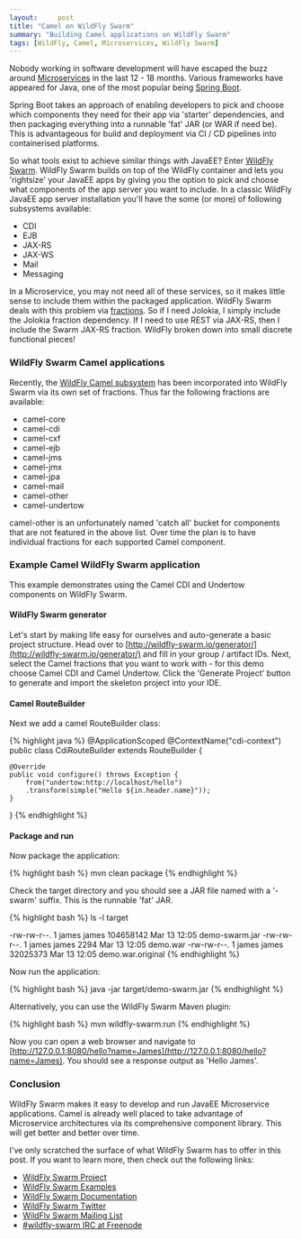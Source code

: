 ```yaml
---
layout:     post
title: "Camel on WildFly Swarm"
summary: "Building Camel applications on WildFly Swarm"
tags: [WildFly, Camel, Microservices, WildFly Swarm]
---
```


Nobody working in software development will have escaped the buzz around [Microservices](https://en.wikipedia.org/wiki/Microservices) in the last 12 - 18 months.
Various frameworks have appeared for Java, one of the most popular being [Spring Boot](https://projects.spring.io/spring-boot/).

Spring Boot takes an approach of enabling developers to pick and choose which components they need for their app via 'starter' dependencies, and then packaging everything into a runnable 'fat' JAR (or WAR if need be). This is advantageous for build and deployment via CI / CD pipelines into containerised platforms.

So what tools exist to achieve similar things with JavaEE? Enter [WildFly Swarm](https://github.com/wildfly-swarm/wildfly-swarm/). WildFly Swarm builds on top of the WildFly container and lets you 'rightsize' your JavaEE apps by giving you the option to pick and choose what components of the app server you want to include. In a classic WildFly JavaEE app server installation you'll have the some (or more) of following subsystems available:

* CDI
* EJB
* JAX-RS
* JAX-WS
* Mail
* Messaging

In a Microservice, you may not need all of these services, so it makes little sense to include them within the packaged application. WildFly Swarm deals with this problem via [fractions](https://wildfly-swarm.gitbooks.io/wildfly-swarm-users-guide/content/v/8cca257df347646706d7967e93f0588bc75681a9/getting-started/concepts.html). So if I need Jolokia, I simply include the Jolokia fraction dependency. If I need to use REST via JAX-RS, then I include the Swarm JAX-RS fraction. WildFly broken down into small discrete functional pieces!

### WildFly Swarm Camel applications

Recently, the [WildFly Camel subsystem](https://github.com/wildfly-extras/wildfly-camel) has been incorporated into WildFly Swarm via its own set of fractions. Thus far
the following fractions are available:

* camel-core
* camel-cdi
* camel-cxf
* camel-ejb
* camel-jms
* camel-jmx
* camel-jpa
* camel-mail
* camel-other
* camel-undertow

camel-other is an unfortunately named 'catch all' bucket for components that are not featured in the above list. Over time the plan is to have individual fractions for each supported Camel component.

### Example Camel WildFly Swarm application

This example demonstrates using the Camel CDI and Undertow components on WildFly Swarm.

#### WildFly Swarm generator

Let's start by making life easy for ourselves and auto-generate a basic project structure.
Head over to [http://wildfly-swarm.io/generator/](http://wildfly-swarm.io/generator/) and fill in your group / artifact IDs. Next, select the Camel
fractions that you want to work with - for this demo choose Camel CDI and Camel Undertow. Click the 'Generate Project' button to generate and import the skeleton project
into your IDE.

#### Camel RouteBuilder

Next we add a camel RouteBuilder class:

{% highlight java %}
@ApplicationScoped
@ContextName("cdi-context")
public class CdiRouteBuilder extends RouteBuilder {

    @Override
    public void configure() throws Exception {
        from("undertow:http://localhost/hello")
        .transform(simple("Hello ${in.header.name}"));
    }
}
{% endhighlight %}

#### Package and run

Now package the application:

{% highlight bash %}
mvn clean package
{% endhighlight %}

Check the target directory and you should see a JAR file named with a '-swarm' suffix. This is the runnable 'fat' JAR.

{% highlight bash %}
ls -l target

-rw-rw-r--. 1 james james 104658142 Mar 13 12:05 demo-swarm.jar
-rw-rw-r--. 1 james james      2294 Mar 13 12:05 demo.war
-rw-rw-r--. 1 james james  32025373 Mar 13 12:05 demo.war.original
{% endhighlight %}

Now run the application:

{% highlight bash %}
java -jar target/demo-swarm.jar
{% endhighlight %}

Alternatively, you can use the WildFly Swarm Maven plugin:

{% highlight bash %}
mvn wildfly-swarm:run
{% endhighlight %}

Now you can open a web browser and navigate to [http://127.0.0.1:8080/hello?name=James](http://127.0.0.1:8080/hello?name=James). You should see a response output as 'Hello James'.

### Conclusion

WildFly Swarm makes it easy to develop and run JavaEE Microservice applications. Camel is already well placed to take advantage of Microservice architectures via
its comprehensive component library. This will get better and better over time.

I've only scratched the surface of what WildFly Swarm has to offer in this post. If you want to learn more, then check out the following links:

* [WildFly Swarm Project](http://wildfly-swarm.io/)
* [WildFly Swarm Examples](https://github.com/wildfly-swarm/wildfly-swarm-examples)
* [WildFly Swarm Documentation](http://wildfly-swarm.io/documentation)
* [WildFly Swarm Twitter](http://twitter.com/wildflyswarm)
* [WildFly Swarm Mailing List](http://twitter.com/wildflyswarm)
* [\#wildfly-swarm IRC at Freenode](http://webchat.freenode.net/?channels=wildfly-swarm)
